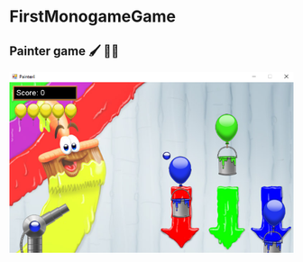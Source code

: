 # FirstMonogameGame
## Painter game :paintbrush: :woman_artist:

!["screenshot"](https://github.com/bluejynz/FirstMonogameGame/blob/main/Game%20screenshot.png?raw=true)
